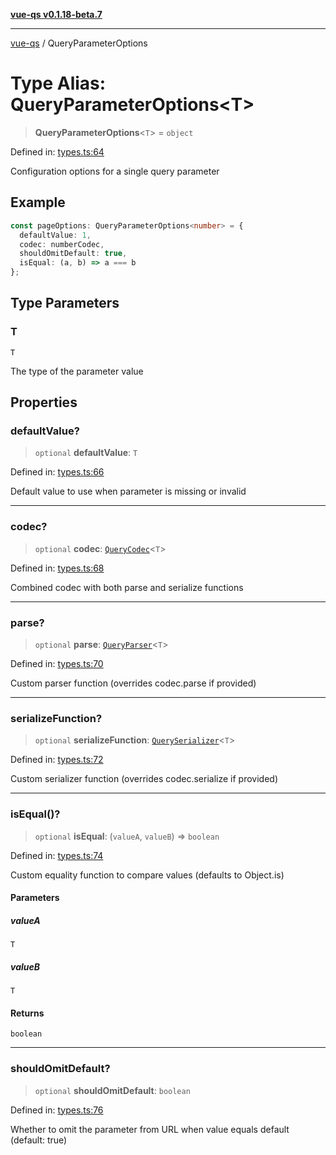 [**vue-qs v0.1.18-beta.7**](../README.md)

***

[vue-qs](../README.md) / QueryParameterOptions

# Type Alias: QueryParameterOptions\<T\>

> **QueryParameterOptions**\<`T`\> = `object`

Defined in: [types.ts:64](https://github.com/iamsomraj/vue-qs/blob/ff60e1586d4655408e5c5a224bc4b63d54bf2fc1/src/types.ts#L64)

Configuration options for a single query parameter

## Example

```ts
const pageOptions: QueryParameterOptions<number> = {
  defaultValue: 1,
  codec: numberCodec,
  shouldOmitDefault: true,
  isEqual: (a, b) => a === b
};
```

## Type Parameters

### T

`T`

The type of the parameter value

## Properties

### defaultValue?

> `optional` **defaultValue**: `T`

Defined in: [types.ts:66](https://github.com/iamsomraj/vue-qs/blob/ff60e1586d4655408e5c5a224bc4b63d54bf2fc1/src/types.ts#L66)

Default value to use when parameter is missing or invalid

***

### codec?

> `optional` **codec**: [`QueryCodec`](QueryCodec.md)\<`T`\>

Defined in: [types.ts:68](https://github.com/iamsomraj/vue-qs/blob/ff60e1586d4655408e5c5a224bc4b63d54bf2fc1/src/types.ts#L68)

Combined codec with both parse and serialize functions

***

### parse?

> `optional` **parse**: [`QueryParser`](QueryParser.md)\<`T`\>

Defined in: [types.ts:70](https://github.com/iamsomraj/vue-qs/blob/ff60e1586d4655408e5c5a224bc4b63d54bf2fc1/src/types.ts#L70)

Custom parser function (overrides codec.parse if provided)

***

### serializeFunction?

> `optional` **serializeFunction**: [`QuerySerializer`](QuerySerializer.md)\<`T`\>

Defined in: [types.ts:72](https://github.com/iamsomraj/vue-qs/blob/ff60e1586d4655408e5c5a224bc4b63d54bf2fc1/src/types.ts#L72)

Custom serializer function (overrides codec.serialize if provided)

***

### isEqual()?

> `optional` **isEqual**: (`valueA`, `valueB`) => `boolean`

Defined in: [types.ts:74](https://github.com/iamsomraj/vue-qs/blob/ff60e1586d4655408e5c5a224bc4b63d54bf2fc1/src/types.ts#L74)

Custom equality function to compare values (defaults to Object.is)

#### Parameters

##### valueA

`T`

##### valueB

`T`

#### Returns

`boolean`

***

### shouldOmitDefault?

> `optional` **shouldOmitDefault**: `boolean`

Defined in: [types.ts:76](https://github.com/iamsomraj/vue-qs/blob/ff60e1586d4655408e5c5a224bc4b63d54bf2fc1/src/types.ts#L76)

Whether to omit the parameter from URL when value equals default (default: true)
